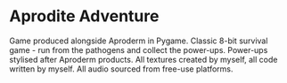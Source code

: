 # Aprodite Adventure
Game produced alongside Aproderm in Pygame.
Classic 8-bit survival game - run from the pathogens and collect the power-ups.
Power-ups stylised after Aproderm products.
All textures created by myself, all code written by myself.
All audio sourced from free-use platforms.
